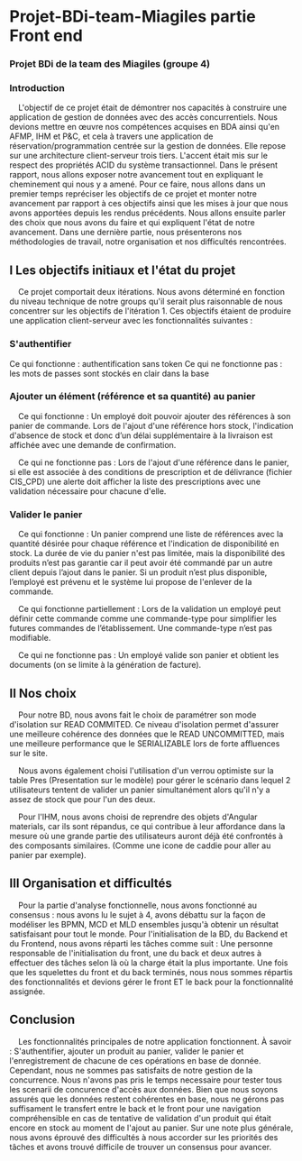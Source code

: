 # Projet-BDi-team-Miagiles partie Front end
### Projet BDi de la team des Miagiles (groupe 4)

### Introduction

&nbsp;&nbsp;&nbsp;&nbsp;L'objectif de ce projet était de démontrer nos capacités à construire une application de gestion de
données avec des accès concurrentiels. Nous devions mettre en œuvre nos compétences acquises en
BDA ainsi qu'en AFMP, IHM et P&C, et cela à travers une application de
réservation/programmation centrée sur la gestion de données. Elle repose sur une architecture
client-serveur trois tiers. L'accent était mis sur le respect des propriétés ACID du système transactionnel.
Dans le présent rapport, nous allons exposer notre avancement tout en expliquant le cheminement qui nous
y a amené. Pour ce faire, nous allons dans un premier temps repréciser les objectifs de ce projet et monter
notre avancement par rapport à ces objectifs ainsi que les mises à jour que nous avons apportées depuis les 
rendus précédents. Nous allons ensuite parler des choix que nous avons du faire 
et qui expliquent l'état de notre avancement. Dans une dernière partie, nous présenterons nos méthodologies
de travail, notre organisation et nos difficultés rencontrées.

## I Les objectifs initiaux et l'état du projet
&nbsp;&nbsp;&nbsp;&nbsp;Ce projet comportait deux itérations. Nous avons déterminé en fonction du niveau technique de notre groups
qu'il serait plus raisonnable de nous concentrer sur les objectifs de l'itération 1. Ces objectifs étaient de
produire une application client-serveur avec les fonctionnalités suivantes :
### S'authentifier
  Ce qui fonctionne : authentification sans token
  Ce qui ne fonctionne pas : les mots de passes sont stockés en clair dans la base

### Ajouter un élément (référence et sa quantité) au panier
&nbsp;&nbsp;&nbsp;&nbsp;Ce qui fonctionne :
Un employé doit pouvoir ajouter des références à son panier
de commande.
Lors de l'ajout d'une référence hors stock, l'indication d'absence de stock et donc d’un délai
supplémentaire à la livraison est affichée avec une demande de confirmation.

&nbsp;&nbsp;&nbsp;&nbsp;Ce qui ne fonctionne pas :
Lors de l'ajout d'une référence dans le panier,
si elle est associée à des conditions de prescription et de délivrance (fichier CIS_CPD) une
alerte doit afficher la liste des prescriptions avec une validation nécessaire pour chacune
d'elle.

### Valider le panier
&nbsp;&nbsp;&nbsp;&nbsp;Ce qui fonctionne :
Un panier comprend une liste de références avec la quantité désirée pour chaque
référence et l'indication de disponibilité en stock. La durée de vie du panier n'est pas limitée,
mais la disponibilité des produits n’est pas garantie car il peut avoir été commandé par un
autre client depuis l’ajout dans le panier. Si un produit n’est plus disponible, l’employé est
prévenu et le système lui propose de l'enlever de la commande.

&nbsp;&nbsp;&nbsp;&nbsp;Ce qui fonctionne partiellement :
Lors de la validation un employé peut définir cette commande comme une commande-type
pour simplifier les futures commandes de l’établissement. Une commande-type n’est pas
modifiable.

&nbsp;&nbsp;&nbsp;&nbsp;Ce qui ne fonctionne pas :
Un employé valide son panier et obtient les documents (on se limite à la génération de
facture).

## II Nos choix
&nbsp;&nbsp;&nbsp;&nbsp;Pour notre BD, nous avons fait le choix de paramétrer son mode d'isolation sur READ COMMITED. Ce niveau d'isolation
permet d'assurer une meilleure cohérence des données que le READ UNCOMMITTED, mais une meilleure performance que le
SERIALIZABLE lors de forte affluences sur le site.

&nbsp;&nbsp;&nbsp;&nbsp;Nous avons également choisi l'utilisation d'un verrou optimiste sur la table Pres (Presentation sur le modèle) pour
gérer le scénario dans lequel 2 utilisateurs tentent de valider un panier simultanément alors qu'il n'y a assez de
stock que pour l'un des deux.

&nbsp;&nbsp;&nbsp;&nbsp;Pour l'IHM, nous avons choisi de reprendre des objets d'Angular materials, car ils sont répandus, ce qui contribue à
leur affordance dans la mesure où une grande partie des utilisateurs auront déjà été confrontés à des composants
similaires. (Comme une icone de caddie pour aller au panier par exemple).

## III Organisation et difficultés
&nbsp;&nbsp;&nbsp;&nbsp;Pour la partie d'analyse fonctionnelle, nous avons fonctionné au consensus : nous avons lu le sujet à 4,
avons débattu sur la façon de modéliser les BPMN, MCD et MLD ensembles jusqu'à obtenir un résultat
satisfaisant pour tout le monde. Pour l'initialisation de la BD, du Backend et du Frontend,
nous avons réparti les tâches comme suit : Une personne responsable de l'initialisation du front, une du back
et deux autres à effectuer des tâches selon là où la charge était la plus importante. Une fois que les squelettes
du front et du back terminés, nous nous sommes répartis des fonctionnalités et devions gérer le front ET le back
pour la fonctionnalité assignée.

## Conclusion
&nbsp;&nbsp;&nbsp;&nbsp;Les fonctionnalités principales de notre application fonctionnent. À savoir : S'authentifier, ajouter un produit
au panier, valider le panier et l'enregistrement de chacune de ces opérations en base de donnée. Cependant, nous
ne sommes pas satisfaits de notre gestion de la concurrence. Nous n'avons pas pris le temps necessaire pour tester tous les scenarii
de concurence d'accès aux données. Bien que nous soyons assurés que les données restent cohérentes en base, nous ne
gérons pas suffisament le transfert entre le back et le front pour une navigation compréhensible en cas de tentative de validation 
d'un produit qui était encore en stock au moment de l'ajout au panier. Sur une note plus générale, nous avons éprouvé
des difficultés à nous accorder sur les priorités des tâches et avons trouvé difficile de trouver un consensus pour avancer.

